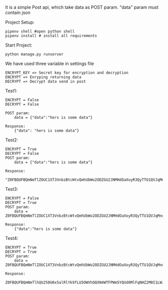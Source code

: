 It is a simple Post api, which take data as POST param. "data" param must contain json


Project Setup:
    
    pipenv shell #open python shell
    pipenv install # install all requirements


Start Project:

    python manage.py runserver


We have used three variable in settings file

    ENCRYPT_KEY => Secret key for encryption and decryption
    ENCRYPT => Enryping returning data
    DECRYPT => Decrypt data send in post

Test1:

    ENCRYPT = False
    DECRYPT = False
    
    POST param:
        data = {"data":"hers is some data"}
        
    Response:
        {"data": "hers is some data"}

Test2:

    ENCRYPT = True
    DECRYPT = False
    POST param:
        data = {"data":"hers is some data"}
        
    Response:
        "Z0FBQUFBQmNmTlZOUC1XT3VnbzBtcWtvQmhUbWo2ODZGU2JNMHdOaXoyR3QyTTU1QVJqMndOZ2RDS09uaF9iSndBUjJBUDcwTWY0M05SUnJxUDB3MTZKRy11Yk9RVnBGSWhNUHBSQ3Ffd2FsdDZ6OWQzall2RWs9"
        
Test3:

    ENCRYPT = False
    DECRYPT = True
    POST param:
        data = Z0FBQUFBQmNmTlZOUC1XT3VnbzBtcWtvQmhUbWo2ODZGU2JNMHdOaXoyR3QyTTU1QVJqMndOZ2RDS09uaF9iSndBUjJBUDcwTWY0M05SUnJxUDB3MTZKRy11Yk9RVnBGSWhNUHBSQ3Ffd2FsdDZ6OWQzall2RWs9
        
    Response:
        {"data":"hers is some data"}



Test4:

    ENCRYPT = True
    DECRYPT = True
    POST param:
        data = Z0FBQUFBQmNmTlZOUC1XT3VnbzBtcWtvQmhUbWo2ODZGU2JNMHdOaXoyR3QyTTU1QVJqMndOZ2RDS09uaF9iSndBUjJBUDcwTWY0M05SUnJxUDB3MTZKRy11Yk9RVnBGSWhNUHBSQ3Ffd2FsdDZ6OWQzall2RWs9
        
    Response:
        Z0FBQUFBQmNmTlhQU250U0x5alRlYk9fLU5OWVhOQXN4WTFPWm5YQUd0MlFqNHZ2M0I1LWJFZW1YN2hlRDRzRjJjbVZZU0g1SERPYXJwQ1QtVktUOWFtM3VnVWdLYVpoSzMzS0gxc1NUZl8zTVV0YTdPQktRSUE9
